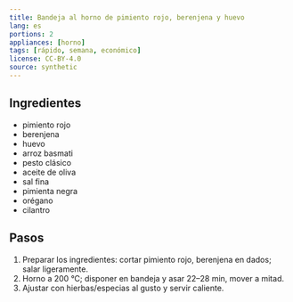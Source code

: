 ```yaml
---
title: Bandeja al horno de pimiento rojo, berenjena y huevo
lang: es
portions: 2
appliances: [horno]
tags: [rápido, semana, económico]
license: CC-BY-4.0
source: synthetic
---
```

## Ingredientes
- pimiento rojo
- berenjena
- huevo
- arroz basmati
- pesto clásico
- aceite de oliva
- sal fina
- pimienta negra
- orégano
- cilantro

## Pasos
1. Preparar los ingredientes: cortar pimiento rojo, berenjena en dados; salar ligeramente.
2. Horno a 200 °C; disponer en bandeja y asar 22–28 min, mover a mitad.
3. Ajustar con hierbas/especias al gusto y servir caliente.
